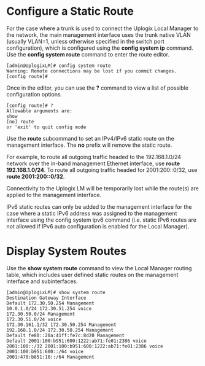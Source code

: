 <!-- 5.4 -->

# Configure a Static Route

For the case where a trunk is used to connect the Uplogix Local Manager to the network, the main management interface uses the trunk native VLAN (usually VLAN=1, unless otherwise specified in the switch port configuration), which is configured using the **config system ip** command. Use the **config system route** command to enter the route editor.

```
[admin@UplogixLM]# config system route
Warning: Remote connections may be lost if you commit changes.
[config route]#
```

Once in the editor, you can use the **?** command to view a list of possible configuration options.

```
[config route]# ?
Allowable arguments are:
show
[no] route
or 'exit' to quit config mode
```

Use the **route** subcommand to set an IPv4/IPv6 static route on the management interface. The **no** prefix will remove the static route.

For example, to route all outgoing traffic headed to the 192.168.1.0/24 network over the in-band management Ethernet interface, use **route 192.168.1.0/24**. To route all outgoing traffic headed for 2001&#58;200::0/32, use **route 2001&#58;200::0/32**.

Connectivity to the Uplogix LM will be temporarily lost while the route(s) are applied to the management interface.

IPv6 static routes can only be added to the management interface for the case where a static IPv6 address was assigned to the management interface using the config system ipv6 command (i.e. static IPv6 routes are not allowed if IPv6 auto configuration is enabled for the Local Manager).

# Display System Routes

Use the **show system route** command to view the Local Manager routing table, which includes user defined static routes on the management interface and subinterfaces. 

```
[admin@UplogixLM]# show system route
Destination Gateway Interface
Default 172.30.50.254 Management
10.0.1.0/24 172.30.51.254 voice
172.30.50.0/24 Management
172.30.51.0/24 voice
172.30.161.1/32 172.30.50.254 Management
192.168.1.0/24 172.30.50.254 Management
Default fe80::20a:41ff:fe7c:8d20 Management
Default 2001:100:b951:600:1222:ab71:fe01:2386 voice
2001:100::/32 2001:100:b951:600:1222:ab71:fe01:2386 voice
2001:100:b951:600::/64 voice
2001:470:b851:10::/64 Management
```